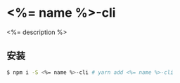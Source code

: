 # <%= name %>-cli

<%= description %>

## 安装

``` bash
$ npm i -S <%= name %>-cli # yarn add <%= name %>-cli
```
